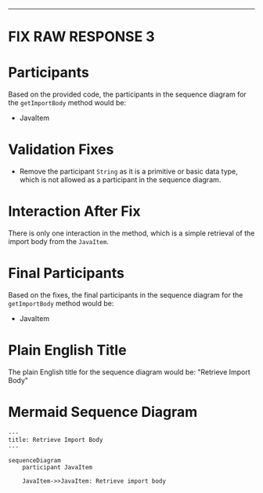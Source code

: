 ----
# FIX RAW RESPONSE 3
# Participants
Based on the provided code, the participants in the sequence diagram for the `getImportBody` method would be:
- JavaItem

# Validation Fixes
- Remove the participant `String` as it is a primitive or basic data type, which is not allowed as a participant in the sequence diagram.

# Interaction After Fix
There is only one interaction in the method, which is a simple retrieval of the import body from the `JavaItem`.

# Final Participants
Based on the fixes, the final participants in the sequence diagram for the `getImportBody` method would be:
- JavaItem

# Plain English Title
The plain English title for the sequence diagram would be: "Retrieve Import Body"

# Mermaid Sequence Diagram

```mermaid
---
title: Retrieve Import Body
---

sequenceDiagram
    participant JavaItem

    JavaItem->>JavaItem: Retrieve import body
```